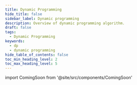 ```yaml
---
title: Dynamic Programming
hide_title: false
sidebar_label: Dynamic programming
description: Overview of dynamic programming algorithm.
draft: false
tags: 
  - Dynamic Programming
keywords: 
  - dp
  - dynamic programming
hide_table_of_contents: false
toc_min_heading_level: 2
toc_max_heading_level: 5
---
```


import ComingSoon from '@site/src/components/ComingSoon'

<ComingSoon />